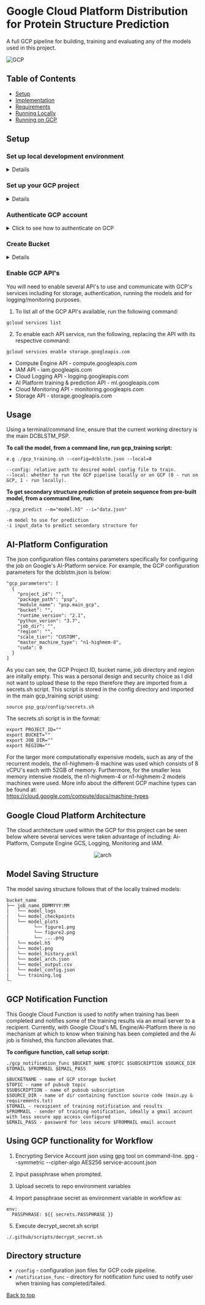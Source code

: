 # Google Cloud Platform Distribution for Protein Structure Prediction <a name="TOP"></a>

A full GCP pipeline for building, training and evaluating any of the models used in this project.

![GCP](https://img.shields.io/badge/Google_Cloud-4285F4?style=for-the-badge&logo=google-cloud&logoColor=white)

Table of Contents
-----------------

* [Setup](#Setup)
* [Implementation](#implementation)
* [Requirements](#requirements)
* [Running Locally](#)
* [Running on GCP](#)

Setup
--------

### Set up local development environment ###

<details>
The Google Cloud guide to [Setting up a Python development environment](https://cloud.google.com/python/setup) provide detailed instructions for meeting these requirements. The following steps provide a condensed set of instructions:

 1. Install and initialize the Cloud SDK.

 2. Install Python 3.

 3. Install virtualenv and create a virtual environment that uses Python 3:
 python3 -m venv psp_venv

 4. Activate that environment: source psp_venv/bin/activate
 </details>


### Set up your GCP project ###

<details>
 1. Select or create a GCP project.

 2. Make sure that billing is enabled for your project.

 3. Enable the AI Platform ("Cloud Machine Learning Engine") and Compute Engine APIs.

 4. From a command line/terminal run:
```
gcloud config set project $PROJECT_ID
```
where $PROJECT_ID is your GCP project ID.

</details>


### Authenticate GCP account ###

<details>
<summary>Click to see how to authenticate on GCP</summary>

1. In the GCP Console, go to the Create service account key page.

1. From the Service account drop-down list, select New service account.

2. In the Service account name field, enter a name.

3. From the Role drop-down list, select Machine Learning Engine > AI Platform Admin and Storage > Storage Object Admin.

4. Click Create. A JSON file that contains your key downloads to your local environment.

5. Enter the path to your service account key as the GOOGLE_APPLICATION_CREDENTIALS environment variables as below:
```
export GOOGLE_APPLICATION_CREDENTIALS="service-account.json"
```
</details>

### Create Bucket ###

<details>

1. Run the following code to create bucket using gsutil tool:
```
gsutil mb -l $REGION gs://$BUCKET_NAME
```
where $REGION is GCP region and $BUCKET_NAME is the name of the bucket.
</details>

### Enable GCP API's ###

You will need to enable several API's to use and communicate with GCP's services including for storage, authentication, running the models and for logging/monitoring purposes. 

1. To list all of the GCP API's available, run the following command:
```
gcloud services list
```

2. To enable each API service, run the following, replacing the API with its respective command:
```
gcloud services enable storage.googleapis.com
```
* Compute Engine API - compute.googleapis.com 
* IAM API - iam.googleapis.com
* Cloud Logging API - logging.googleapis.com
* AI Platform training & prediction API - ml.googleapis.com
* Cloud Monitoring API - monitoring.googleapis.com
* Storage API - storage.googleapis.com

Usage
-----

Using a terminal/command line, ensure that the current working directory is the main DCBLSTM_PSP.  <br>

**To call the model, from a command line, run gcp_training script:**

```
e.g ./gcp_training.sh --config=dcblstm.json --local=0

--config: relative path to desired model config file to train.
--local: whether to run the GCP pipeline locally or on GCP (0 - run on GCP, 1 - run locally).
```

<!-- To call the hyperparameter tuning script, from a command line call:
```
./gcp_hptuning
```
If you want to change any of the default hyperparameters then pass the parameter in when calling the script, e.g:
```
./gcp_hptuning
-b batch size (default = 120)
-e epochs (default = 5)
-td test dataset (default = cb513)

e.g.
./gcp_hptuning -e 10 -b 120 -td casp10
``` -->

**To get secondary structure prediction of protein sequence from pre-built model, from a command line, run:**
```
./gcp_predict --m="model.h5" --i="data.json"

-m model to use for prediction
-i input_data to predict secondary structure for
```

AI-Platform Configuration
-------------------------

The json configuration files contains parameters specifically for configuring the job on Google's AI-Platform service. For example, the GCP configuration parameters for the dcblstm.json is below:

```
"gcp_parameters": [
  {
    "project_id": "",
    "package_path": "psp",
    "module_name": "psp.main_gcp",
    "bucket": "",
    "runtime_version": "2.1",
    "python_verion": "3.7",
    "job_dir": "",
    "region": "",
    "scale_tier": "CUSTOM",
    "master_machine_type": "n1-highmem-8",
    "cuda": 0
  }
]
```

As you can see, the GCP Project ID, bucket name, job directory and region are initally empty. This was a personal design and security choice as I did not want to upload these to the repo therefore they are imported from a secrets.sh script. This script is stored in the config directory and imported in the main gcp_training script using:

```
source psp_gcp/config/secrets.sh
```
The secrets.sh script is in the format:

```
export PROJECT_ID=""
export BUCKET=""
export JOB_DIR=""
export REGION=""
```

For the larger more computationally expensive models, such as any of the recurrent models, the n1-highmem-8 machine was used which consists of 8 vCPU's each with 52GB of memory. Furthermore, for the smaller less memory intensive models, the n1-highmem-4 or n1-highmem-2 models machines were used. More info about the different GCP machine types can be found at: <br>
https://cloud.google.com/compute/docs/machine-types


Google Cloud Platform Architecture
----------------------------------

The cloud architecture used within the GCP for this project can be seen below where several services were taken advantage of including: Ai-Platform, Compute Engine GCS, Logging, Monitoring and IAM.

<p align="center">
<img src="images/gcp_architecture.png" alt="arch"/>
</p>


<!-- ![alt text](https://github.com/amckenna41/CDBLSTM_PSP/blob/master/images/gcp_architecture.png?raw=true) -->

Model Saving Structure
----------------------

The model saving structure follows that of the locally trained models:

```
bucket_name
├── job_name_DDMMYYY:MM
|   └── model_logs
|   └── model_checkpoints
│   └── model_plots         
│         └── figure1.png
│         └── figure2.png
|         └── ....png
│   └── model.h5
|   └── model.png
│   └── model_history.pckl
│   └── model_arch.json
│   └── model_output.csv
|   └── model_config.json
|   └── training.log
└-
```
<!-- * After training is complete, the model and all its attributes and associated objects will be stored in a new folder inside a GCP storage bucket. The directory structure of this can be seen below.
* The folder name in the bucket is determined by the Ai-Platform job name, which itself is created once the training script is called in the format: $MODEL_NAME_YYYY_MM_DD:HH:MM_epochs_$EPOCHS_batch_size_$BATCH_SIZE -->


GCP Notification Function
-------------------------

This Google Cloud Function is used to notify when training has been completed and notifies some of the training results via an email server to a recipient. Currently, with Google Cloud's ML Engine/Ai-Platform there is no mechanism at which to know when training has been completed and the Ai job is finished, this function alleviates that.

**To configure function, call setup script:**
```
./gcp_notification_func $BUCKET_NAME $TOPIC $SUBSCRIPTION $SOURCE_DIR $TOMAIL $FROMMAIL $EMAIL_PASS

$BUCKETNAME - name of GCP storage bucket
$TOPIC - name of pubsub topic
$SUBSCRIPTION - name of pubsub subscription
$SOURCE_DIR - name of dir containing function source code (main.py & requirements.txt)
$TOMAIL - receipient of training notification and results
$FROMMAIL - sender of training notification, ideally a gmail account with less secure app access configured
$EMAIL_PASS - password for less secure $FROMMAIL email account
```

Using GCP functionality for Workflow
------------------------------------
1. Encrypting Service Account json using gpg tool on command-line.
gpg --symmetric --cipher-algo AES256 service-account.json

2. Input passphrase when prompted.

3. Upload secrets to repo environment variables

4. Import passphrase secret as environment variable in workflow as:
```
env:
  PASSPHRASE: ${{ secrets.PASSPHRASE }}
```
5. Execute decrypt_secret.sh script
```
./.github/scripts/decrypt_secret.sh
```

Directory structure
-------------------

* `/config` - configuration json files for GCP code pipeline.
* `/notification_func` - directory for notification func used to notify user when training has completed/failed.


[Back to top](#TOP)
